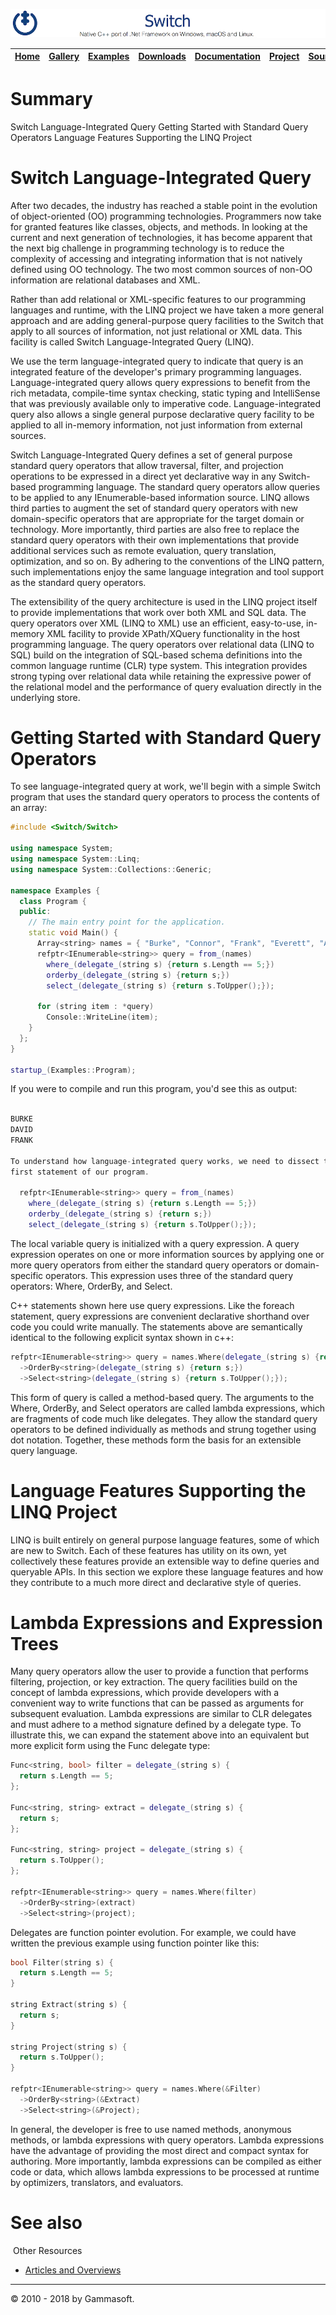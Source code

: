[![Switch Header](Pictures/SwitchNativeC++port.png)](https://gammasoft71.wixsite.com/switch)

| [Home](Home.md) | [Gallery](Gallery.md) | [Examples](Examples.md) | [Downloads](Downloads.md) | [Documentation](Documentation.md) | [Project](https://sourceforge.net/projects/switchpro) | [Source](https://github.com/gammasoft71/switch) | [License](License.md) | [Gammasoft](https://gammasoft71.wixsite.com/gammasoft) |
|-----------------|-----------------------|-------------------------|-------------------------|-----------------------------------|-------------------------------------------------------|-------------------------------------------------|-----------------------|---------------------------------------------------------|

# Summary

Switch Language-Integrated Query
Getting Started with Standard Query Operators
Language Features Supporting the LINQ Project

# Switch Language-Integrated Query

After two decades, the industry has reached a stable point in the evolution of object-oriented (OO) programming technologies. Programmers now take for granted features like classes, objects, and methods. In looking at the current and next generation of technologies, it has become apparent that the next big challenge in programming technology is to reduce the complexity of accessing and integrating information that is not natively defined using OO technology. The two most common sources of non-OO information are relational databases and XML.

Rather than add relational or XML-specific features to our programming languages and runtime, with the LINQ project we have taken a more general approach and are adding general-purpose query facilities to the Switch that apply to all sources of information, not just relational or XML data. This facility is called Switch Language-Integrated Query (LINQ).

We use the term language-integrated query to indicate that query is an integrated feature of the developer's primary programming languages. Language-integrated query allows query expressions to benefit from the rich metadata, compile-time syntax checking, static typing and IntelliSense that was previously available only to imperative code. Language-integrated query also allows a single general purpose declarative query facility to be applied to all in-memory information, not just information from external sources.

Switch Language-Integrated Query defines a set of general purpose standard query operators that allow traversal, filter, and projection operations to be expressed in a direct yet declarative way in any Switch-based programming language. The standard query operators allow queries to be applied to any IEnumerable<T>-based information source. LINQ allows third parties to augment the set of standard query operators with new domain-specific operators that are appropriate for the target domain or technology. More importantly, third parties are also free to replace the standard query operators with their own implementations that provide additional services such as remote evaluation, query translation, optimization, and so on. By adhering to the conventions of the LINQ pattern, such implementations enjoy the same language integration and tool support as the standard query operators.

The extensibility of the query architecture is used in the LINQ project itself to provide implementations that work over both XML and SQL data. The query operators over XML (LINQ to XML) use an efficient, easy-to-use, in-memory XML facility to provide XPath/XQuery functionality in the host programming language. The query operators over relational data (LINQ to SQL) build on the integration of SQL-based schema definitions into the common language runtime (CLR) type system. This integration provides strong typing over relational data while retaining the expressive power of the relational model and the performance of query evaluation directly in the underlying store.

# Getting Started with Standard Query Operators

To see language-integrated query at work, we'll begin with a simple Switch program that uses the standard query operators to process the contents of an array:

```c++
#include <Switch/Switch>
​
using namespace System;
using namespace System::Linq;
using namespace System::Collections::Generic;
 
namespace Examples {
  class Program {
  public:
    // The main entry point for the application.
    static void Main() {
      Array<string> names = { "Burke", "Connor", "Frank", "Everett", "Albert", "George", "Harris", "David" };
      refptr<IEnumerable<string>> query = from_(names)
        where_(delegate_(string s) {return s.Length == 5;})
        orderby_(delegate_(string s) {return s;})
        select_(delegate_(string s) {return s.ToUpper();});
​
      for (string item : *query)
        Console::WriteLine(item);
    }
  };
}
​
startup_(Examples::Program);
```

If you were to compile and run this program, you'd see this as output:

```c++

BURKE
DAVID
FRANK
 
To understand how language-integrated query works, we need to dissect the
first statement of our program.
 
  refptr<IEnumerable<string>> query = from_(names)
    where_(delegate_(string s) {return s.Length == 5;})
    orderby_(delegate_(string s) {return s;})
    select_(delegate_(string s) {return s.ToUpper();});
```

The local variable query is initialized with a query expression. A query expression operates on one or more information sources by applying one or more query operators from either the standard query operators or domain-specific operators. This expression uses three of the standard query operators: Where, OrderBy, and Select.

C++ statements shown here use query expressions. Like the foreach statement, query expressions are convenient declarative shorthand over code you could write manually. The statements above are semantically identical to the following explicit syntax shown in c++: 

```c++
refptr<IEnumerable<string>> query = names.Where(delegate_(string s) {return s.Length == 5;})
  ->OrderBy<string>(delegate_(string s) {return s;})
  ->Select<string>(delegate_(string s) {return s.ToUpper();});
```

This form of query is called a method-based query. The arguments to the Where, OrderBy, and Select operators are called lambda expressions, which are fragments of code much like delegates. They allow the standard query operators to be defined individually as methods and strung together using dot notation. Together, these methods form the basis for an extensible query language.

# Language Features Supporting the LINQ Project

LINQ is built entirely on general purpose language features, some of which are new to Switch. Each of these features has utility on its own, yet collectively these features provide an extensible way to define queries and queryable APIs. In this section we explore these language features and how they contribute to a much more direct and declarative style of queries. 

# Lambda Expressions and Expression Trees

Many query operators allow the user to provide a function that performs filtering, projection, or key extraction. The query facilities build on the concept of lambda expressions, which provide developers with a convenient way to write functions that can be passed as arguments for subsequent evaluation. Lambda expressions are similar to CLR delegates and must adhere to a method signature defined by a delegate type. To illustrate this, we can expand the statement above into an equivalent but more explicit form using the Func delegate type:

```c++
Func<string, bool> filter = delegate_(string s) {
  return s.Length == 5;
};
​
Func<string, string> extract = delegate_(string s) {
  return s;
};
 
Func<string, string> project = delegate_(string s) {
  return s.ToUpper();
};
 
refptr<IEnumerable<string>> query = names.Where(filter)
  ->OrderBy<string>(extract)
  ->Select<string>(project);
```

Delegates are function pointer evolution. For example, we could have written the previous example using function pointer like this:

```c++
bool Filter(string s) {
  return s.Length == 5;
}
​
string Extract(string s) {
  return s;
}
​
string Project(string s) {
  return s.ToUpper();
}
​
refptr<IEnumerable<string>> query = names.Where(&Filter)
  ->OrderBy<string>(&Extract)
  ->Select<string>(&Project);
```

In general, the developer is free to use named methods, anonymous methods, or lambda expressions with query operators. Lambda expressions have the advantage of providing the most direct and compact syntax for authoring. More importantly, lambda expressions can be compiled as either code or data, which allows lambda expressions to be processed at runtime by
optimizers, translators, and evaluators.

# See also
​
Other Resources

* [Articles and Overviews](ArticlesAndOverviews.md)

______________________________________________________________________________________________

© 2010 - 2018 by Gammasoft.
